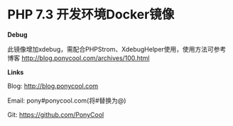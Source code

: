 # PHP 7.3 开发环境Docker镜像

**Debug**

此镜像增加xdebug，需配合PHPStrom、XdebugHelper使用，使用方法可参考博客
http://blog.ponycool.com/archives/100.html

**Links**

Blog: http://blog.ponycool.com

Email: pony#ponycool.com(将#替换为@)

Git: https://github.com/PonyCool